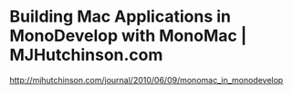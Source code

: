 <!--
id: 1451039089
link: http://kevinisom.info/post/1451039089/building-mac-applications-in-monodevelop-with-monomac
slug: building-mac-applications-in-monodevelop-with-monomac
date: Mon Nov 01 2010 17:47:11 GMT+1300 (NZDT)
raw: {"blog_name":"kevinisom","id":1451039089,"post_url":"http://kevinisom.info/post/1451039089/building-mac-applications-in-monodevelop-with-monomac","slug":"building-mac-applications-in-monodevelop-with-monomac","type":"link","date":"2010-11-01 04:47:11 GMT","timestamp":1288586831,"state":"published","format":"html","reblog_key":"FTR6U0Tq","tags":[],"short_url":"http://tmblr.co/Zw68Yy1MVHbn","highlighted":[],"feed_item":"http://mjhutchinson.com/journal/2010/06/09/monomac_in_monodevelop","from_feed_id":"650234","note_count":0,"title":"Building Mac Applications in MonoDevelop with MonoMac | MJHutchinson.com","url":"http://mjhutchinson.com/journal/2010/06/09/monomac_in_monodevelop","description":""}
publish: 2010-11-01
tags: 
title: Building Mac Applications in MonoDevelop with MonoMac | MJHutchinson.com
-->


Building Mac Applications in MonoDevelop with MonoMac | MJHutchinson.com
========================================================================

<http://mjhutchinson.com/journal/2010/06/09/monomac_in_monodevelop>

